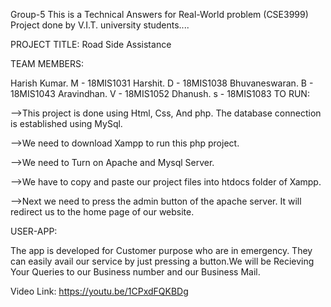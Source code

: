 Group-5
This is a Technical Answers for Real-World problem (CSE3999) Project done by V.I.T. university students....

PROJECT TITLE: Road Side Assistance

TEAM MEMBERS:

Harish Kumar. M - 18MIS1031
Harshit. D - 18MIS1038
Bhuvaneswaran. B - 18MIS1043
Aravindhan. V - 18MIS1052
Dhanush. s - 18MIS1083
TO RUN:

-->This project is done using Html, Css, And php. The database connection is established using MySql.

-->We need to download Xampp to run this php project.

-->We need to Turn on Apache and Mysql Server.

-->We have to copy and paste our project files into htdocs folder of Xampp.

-->Next we need to press the admin button of the apache server. It will redirect us to the home page of our website.

USER-APP:

The app is developed for Customer purpose who are in emergency. They can easily avail our service by just pressing a button.We will be Recieving Your Queries to our Business number and our Business Mail.

Video Link: https://youtu.be/1CPxdFQKBDg
